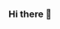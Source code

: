 ### Hi there 👋

<!--
**AungMyo-genius/AungMyo-genius** is a ✨ _special_ ✨ repository because its `README.md` (this file) appears on your GitHub profile.

Here are some ideas to get you started:

- 🔭 I’m currently working on personal projects
- 🌱 I’m currently learning php, mysql, react, vue, laravel, nodejs.
- 🌼 I will learn Java or C# ,cloud technologies and mobile development in the future.
- 👯 I’m looking to collaborate on learning and growing together.
- 💬 Ask me ... aungmyo2123@gmail.com
- ⚡ Fun fact: drinking with friends, travling, single 😂
-->
